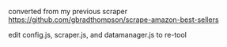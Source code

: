 converted from my previous scraper https://github.com/gbradthompson/scrape-amazon-best-sellers

edit config.js, scraper.js, and datamanager.js to re-tool

